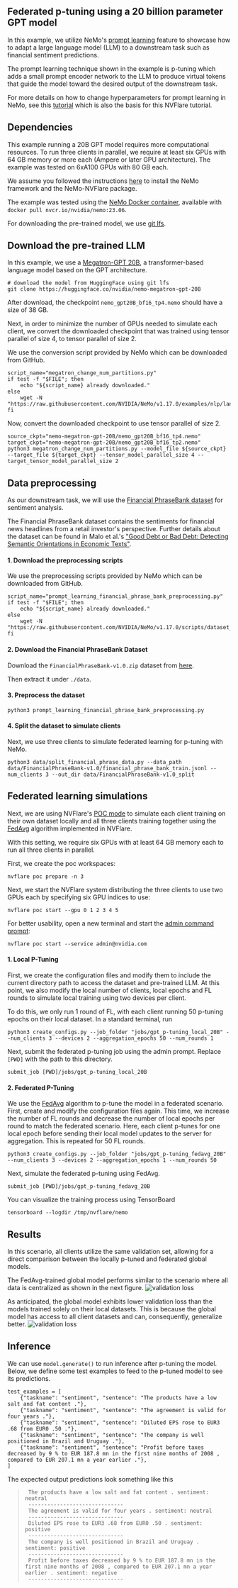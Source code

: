 ## Federated p-tuning using a 20 billion parameter GPT model

In this example, we utilize NeMo's [prompt learning](https://docs.nvidia.com/deeplearning/nemo/user-guide/docs/en/stable/nlp/nemo_megatron/prompt_learning.html)
feature to showcase how to adapt a large language model (LLM) to 
a downstream task such as financial sentiment predictions. 

The prompt learning technique shown in the example is p-tuning which adds a small prompt encoder network to the LLM
to produce virtual tokens that guide the model toward the desired output of the downstream task.

For more details on how to change hyperparameters for prompt learning in NeMo, see this [tutorial](https://github.com/NVIDIA/NeMo/blob/main/tutorials/nlp/Multitask_Prompt_and_PTuning.ipynb) which is also the basis for this NVFlare tutorial.

## Dependencies
This example running a 20B GPT model requires more computational resources.
To run three clients in parallel, we require at least six GPUs with 64 GB memory or more each 
(Ampere or later GPU architecture).
The example was tested on 6xA100 GPUs with 80 GB each.

We assume you followed the instructions [here](../../README.md#requirements) 
to install the NeMo framework and the NeMo-NVFlare package. 

The example was tested using the [NeMo Docker container](https://catalog.ngc.nvidia.com/orgs/nvidia/containers/nemo), 
available with `docker pull nvcr.io/nvidia/nemo:23.06`.

For downloading the pre-trained model, we use [git lfs](https://git-lfs.com).

## Download the pre-trained LLM
In this example, we use a [Megatron-GPT 20B](https://huggingface.co/nvidia/nemo-megatron-gpt-20B), a transformer-based language model based on the GPT architecture.
```
# download the model from HuggingFace using git lfs
git clone https://huggingface.co/nvidia/nemo-megatron-gpt-20B
```
After download, the checkpoint `nemo_gpt20B_bf16_tp4.nemo` should have a size of 38 GB. 

Next, in order to minimize the number of GPUs needed to simulate each client, 
we convert the downloaded checkpoint that was trained using tensor parallel of size 4, to tensor parallel of size 2.

We use the conversion script provided by NeMo which can be downloaded from GitHub.
```
script_name="megatron_change_num_partitions.py"
if test -f "$FILE"; then
    echo "${script_name} already downloaded."  
else
    wget -N "https://raw.githubusercontent.com/NVIDIA/NeMo/v1.17.0/examples/nlp/language_modeling/${script_name}"
fi
```

Now, convert the downloaded checkpoint to use tensor parallel of size 2.
```
source_ckpt="nemo-megatron-gpt-20B/nemo_gpt20B_bf16_tp4.nemo"
target_ckpt="nemo-megatron-gpt-20B/nemo_gpt20B_bf16_tp2.nemo"
python3 megatron_change_num_partitions.py --model_file ${source_ckpt} --target_file ${target_ckpt} --tensor_model_parallel_size 4 --target_tensor_model_parallel_size 2
```

## Data preprocessing
As our downstream task, we will use the [Financial PhraseBank dataset](https://huggingface.co/datasets/financial_phrasebank) for sentiment analysis.

The Financial PhraseBank dataset contains the sentiments for financial news headlines from a retail investor's perspective. 
Further details about the dataset can be found in Malo et al.'s ["Good Debt or Bad Debt: Detecting Semantic Orientations in Economic Texts"](https://arxiv.org/abs/1307.5336).


#### 1. Download the preprocessing scripts
We use the preprocessing scripts provided by NeMo which can be downloaded from GitHub.
```
script_name="prompt_learning_financial_phrase_bank_preprocessing.py"
if test -f "$FILE"; then
    echo "${script_name} already downloaded."  
else
    wget -N "https://raw.githubusercontent.com/NVIDIA/NeMo/v1.17.0/scripts/dataset_processing/nlp/financial_phrase_bank/${script_name}"
fi
```

#### 2. Download the Financial PhraseBank Dataset
<!-- markdown-link-check-disable -->
Download the `FinancialPhraseBank-v1.0.zip` dataset from [here](https://www.researchgate.net/profile/Pekka_Malo/publication/251231364_FinancialPhraseBank-v1.0/data/0c96051eee4fb1d56e000000/FinancialPhraseBank-v1.0.zip).
<!-- markdown-link-check-enable -->
Then extract it under `./data`.

#### 3. Preprocess the dataset
```
python3 prompt_learning_financial_phrase_bank_preprocessing.py
```

#### 4. Split the dataset to simulate clients
Next, we use three clients to simulate federated learning for p-tuning with NeMo.
```
python3 data/split_financial_phrase_data.py --data_path data/FinancialPhraseBank-v1.0/financial_phrase_bank_train.jsonl --num_clients 3 --out_dir data/FinancialPhraseBank-v1.0_split
```

## Federated learning simulations
Next, we are using NVFlare's [POC mode](https://nvflare.readthedocs.io/en/main/getting_started.html#setting-up-poc) to simulate 
each client training on their own dataset locally and all three clients training together using the 
[FedAvg](https://arxiv.org/abs/1602.05629) algorithm implemented in NVFlare.

With this setting, we require six GPUs with at least 64 GB memory each to run all three clients in parallel. 

First, we create the poc workspaces:
```
nvflare poc prepare -n 3
```
Next, we start the NVFlare system distributing the three clients to use two GPUs each by specifying six GPU indices to use:
```
nvflare poc start --gpu 0 1 2 3 4 5
```
For better usability, open a new terminal and start the [admin command prompt](https://nvflare.readthedocs.io/en/main/real_world_fl/operation.html#admin-command-prompt):
```
nvflare poc start --service admin@nvidia.com
```

#### 1. Local P-Tuning
First, we create the configuration files and modify them to include the current directory path to access the dataset and pre-trained LLM.
At this point, we also modify the local number of clients, local epochs and FL rounds to simulate local training using two devices per client.

To do this, we only run 1 round of FL, with each client running 50 p-tuning epochs on their local dataset.
In a standard terminal, run
```
python3 create_configs.py --job_folder "jobs/gpt_p-tuning_local_20B" --num_clients 3 --devices 2 --aggregation_epochs 50 --num_rounds 1
```
Next, submit the federated p-tuning job using the admin prompt.
Replace `[PWD]` with the path to this directory.
```
submit_job [PWD]/jobs/gpt_p-tuning_local_20B
```

#### 2. Federated P-Tuning
We use the [FedAvg](https://arxiv.org/abs/1602.05629) algorithm to p-tune the model in a federated scenario. 
First, create and modify the configuration files again. 
This time, we increase the number of FL rounds and decrease the number of local epochs per round to match the federated scenario.
Here, each client p-tunes for one local epoch before sending their local model updates to the server for aggregation. This is repeated for 50 FL rounds.
```
python3 create_configs.py --job_folder "jobs/gpt_p-tuning_fedavg_20B" --num_clients 3 --devices 2 --aggregation_epochs 1 --num_rounds 50
```
Next, simulate the federated p-tuning using FedAvg.
```
submit_job [PWD]/jobs/gpt_p-tuning_fedavg_20B
```
You can visualize the training process using TensorBoard
```
tensorboard --logdir /tmp/nvflare/nemo
```

## Results
In this scenario, all clients utilize the same validation set, allowing for a direct comparison between the locally p-tuned and federated global models. 

The FedAvg-trained global model performs similar to the scenario where all data is centralized as shown in the next figure.
![validation loss](./figs/val_loss_central_20B.svg)

As anticipated, the global model exhibits lower validation loss than the models trained solely on their local datasets. 
This is because the global model has access to all client datasets and can, consequently, generalize better.
![validation loss](./figs/val_loss_local_20B.svg)

## Inference

We can use `model.generate()` to run inference after p-tuning the model. 
Below, we define some test examples to feed to the p-tuned model to see its predictions.
```
test_examples = [
    {"taskname": "sentiment", "sentence": "The products have a low salt and fat content ."},
    {"taskname": "sentiment", "sentence": "The agreement is valid for four years ."},
    {"taskname": "sentiment", "sentence": "Diluted EPS rose to EUR3 .68 from EUR0 .50 ."},
    {"taskname": "sentiment", "sentence": "The company is well positioned in Brazil and Uruguay ."},
    {"taskname": "sentiment", "sentence": "Profit before taxes decreased by 9 % to EUR 187.8 mn in the first nine months of 2008 , compared to EUR 207.1 mn a year earlier ."},
]
```
The expected output predictions look something like this

>      The products have a low salt and fat content . sentiment: neutral
>      ------------------------------
>      The agreement is valid for four years . sentiment: neutral
>      ------------------------------
>      Diluted EPS rose to EUR3 .68 from EUR0 .50 . sentiment: positive
>      ------------------------------
>      The company is well positioned in Brazil and Uruguay . sentiment: positive
>      ------------------------------
>      Profit before taxes decreased by 9 % to EUR 187.8 mn in the first nine months of 2008 , compared to EUR 207.1 mn a year earlier . sentiment: negative
>      ------------------------------
